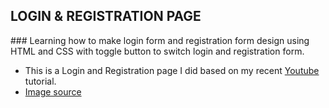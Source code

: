 ## LOGIN & REGISTRATION PAGE

<div>
  ### Learning how to make login form and registration form design using HTML and CSS with toggle button to switch login and registration form.
</div>

- This is a Login and Registration page I did based on my recent [Youtube](https://goo.gl/tTFmPb) tutorial.
- [Image source](htts://www.pexels.com)
